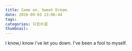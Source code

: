 ```yaml
---
title: Come on, Sweet Dream. 
date: 2020-09-03 13:06:44
tags:
categories: 只言片语
thumbnail:
---
```

I know,i know i've let you down.
I've been a fool to myself.